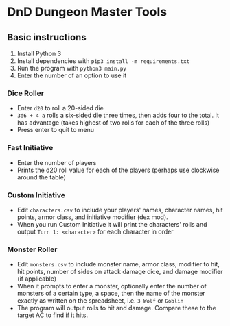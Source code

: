 # DnD Dungeon Master Tools
## Basic instructions
1. Install Python 3 
2. Install dependencies with `pip3 install -m requirements.txt`
3. Run the program with `python3 main.py`
4. Enter the number of an option to use it
### Dice Roller
- Enter `d20` to roll a 20-sided die
- `3d6 + 4 a` rolls a six-sided die three times, then adds four to the total. It has advantage (takes highest of two rolls for each of the three rolls)
- Press enter to quit to menu
### Fast Initiative
- Enter the number of players
- Prints the d20 roll value for each of the players (perhaps use clockwise around the table)
### Custom Initiative
- Edit `characters.csv` to include your players' names, character names, hit points, armor class, and initiative modifier (dex mod).
- When you run Custom Initiative it will print the characters' rolls and output `Turn 1: <character>` for each character in order
### Monster Roller
- Edit `monsters.csv` to include monster name, armor class, modifier to hit, hit points, number of sides on attack damage dice, and damage modifier (if applicable)
- When it prompts to enter a monster, optionally enter the number of monsters of a certain type, a space, then the name of the monster exactly as written on the spreadsheet, i.e. `3 Wolf` or `Goblin`
- The program will output rolls to hit and damage. Compare these to the target AC to find if it hits.
